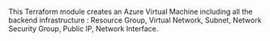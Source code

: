 This Terraform module creates an Azure Virtual Machine including all the backend infrastructure : Resource Group, Virtual Network, Subnet, Network Security Group, Public IP, Network Interface.
